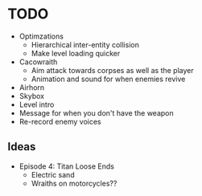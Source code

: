 # TODO
- Optimzations
  - Hierarchical inter-entity collision
  - Make level loading quicker
- Cacowraith
  - Aim attack towards corpses as well as the player
  - Animation and sound for when enemies revive
- Airhorn
- Skybox
- Level intro
- Message for when you don't have the weapon
- Re-record enemy voices

## Ideas

- Episode 4: Titan Loose Ends
  - Electric sand
  - Wraiths on motorcycles??